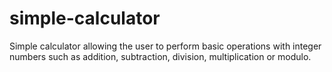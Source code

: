 # simple-calculator
Simple calculator allowing the user to perform basic operations with integer numbers such as addition, subtraction, division, multiplication or modulo.
